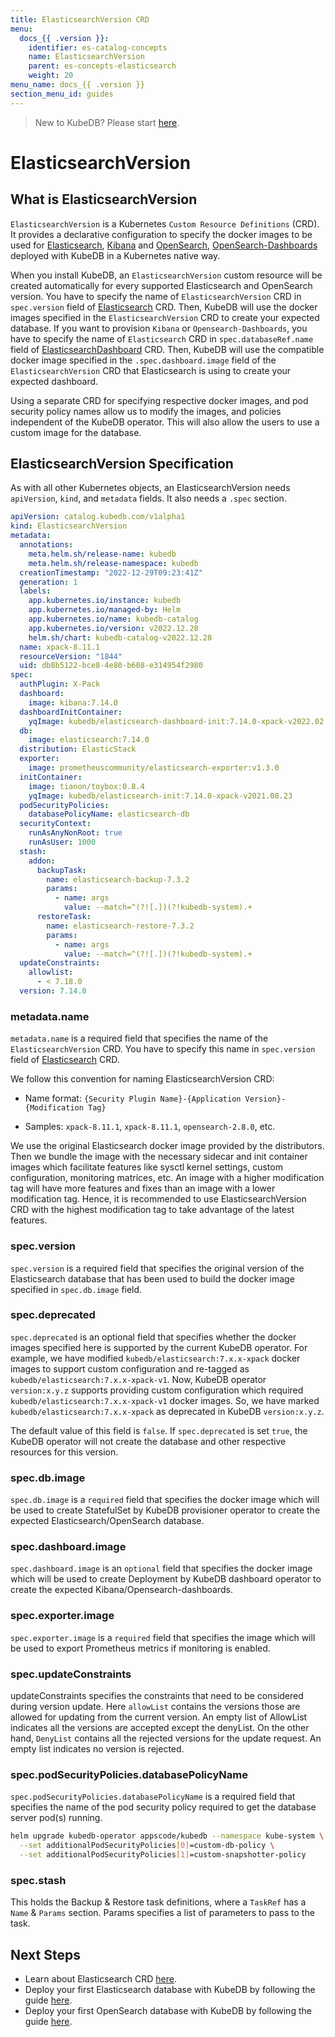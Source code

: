 ```yaml
---
title: ElasticsearchVersion CRD
menu:
  docs_{{ .version }}:
    identifier: es-catalog-concepts
    name: ElasticsearchVersion
    parent: es-concepts-elasticsearch
    weight: 20
menu_name: docs_{{ .version }}
section_menu_id: guides
---
```


> New to KubeDB? Please start [here](/docs/README.md).

# ElasticsearchVersion

## What is ElasticsearchVersion

`ElasticsearchVersion` is a Kubernetes `Custom Resource Definitions` (CRD). It provides a declarative configuration to specify the docker images to be used for [Elasticsearch](https://www.elastic.co/products/elasticsearch), [Kibana](https://www.elastic.co/products/kibana) and [OpenSearch](https://opensearch.org/), [OpenSearch-Dashboards](https://opensearch.org/docs/latest/dashboards/index/) deployed with KubeDB in a Kubernetes native way.

When you install KubeDB, an `ElasticsearchVersion` custom resource will be created automatically for every supported Elasticsearch and OpenSearch version. You have to specify the name of `ElasticsearchVersion` CRD in `spec.version` field of [Elasticsearch](/docs/guides/elasticsearch/concepts/elasticsearch/index.md) CRD. Then, KubeDB will use the docker images specified in the `ElasticsearchVersion` CRD to create your expected database. If you want to provision `Kibana` or `Opensearch-Dashboards`, you have to specify the name of `Elasticsearch` CRD in `spec.databaseRef.name` field of [ElasticsearchDashboard](/docs/guides/elasticsearch/concepts/elasticsearch-dashboard/index.md) CRD. Then, KubeDB will use the compatible docker image specified in the `.spec.dashboard.image` field of the `ElasticsearchVersion` CRD that Elasticsearch is using to create your expected dashboard.

Using a separate CRD for specifying respective docker images, and pod security policy names allow us to modify the images, and policies independent of the KubeDB operator. This will also allow the users to use a custom image for the database.

## ElasticsearchVersion Specification

As with all other Kubernetes objects, an ElasticsearchVersion needs `apiVersion`, `kind`, and `metadata` fields. It also needs a `.spec` section.

```yaml
apiVersion: catalog.kubedb.com/v1alpha1
kind: ElasticsearchVersion
metadata:
  annotations:
    meta.helm.sh/release-name: kubedb
    meta.helm.sh/release-namespace: kubedb
  creationTimestamp: "2022-12-29T09:23:41Z"
  generation: 1
  labels:
    app.kubernetes.io/instance: kubedb
    app.kubernetes.io/managed-by: Helm
    app.kubernetes.io/name: kubedb-catalog
    app.kubernetes.io/version: v2022.12.28
    helm.sh/chart: kubedb-catalog-v2022.12.28
  name: xpack-8.11.1
  resourceVersion: "1844"
  uid: db8b5122-bce8-4e80-b608-e314954f2980
spec:
  authPlugin: X-Pack
  dashboard:
    image: kibana:7.14.0
  dashboardInitContainer:
    yqImage: kubedb/elasticsearch-dashboard-init:7.14.0-xpack-v2022.02.22
  db:
    image: elasticsearch:7.14.0
  distribution: ElasticStack
  exporter:
    image: prometheuscommunity/elasticsearch-exporter:v1.3.0
  initContainer:
    image: tianon/toybox:0.8.4
    yqImage: kubedb/elasticsearch-init:7.14.0-xpack-v2021.08.23
  podSecurityPolicies:
    databasePolicyName: elasticsearch-db
  securityContext:
    runAsAnyNonRoot: true
    runAsUser: 1000
  stash:
    addon:
      backupTask:
        name: elasticsearch-backup-7.3.2
        params:
          - name: args
            value: --match=^(?![.])(?!kubedb-system).+
      restoreTask:
        name: elasticsearch-restore-7.3.2
        params:
          - name: args
            value: --match=^(?![.])(?!kubedb-system).+
  updateConstraints:
    allowlist:
      - < 7.18.0
  version: 7.14.0

```

### metadata.name

`metadata.name` is a required field that specifies the name of the `ElasticsearchVersion` CRD. You have to specify this name in `spec.version` field of [Elasticsearch](/docs/guides/elasticsearch/concepts/elasticsearch/index.md) CRD.

We follow this convention for naming ElasticsearchVersion CRD:

- Name format: `{Security Plugin Name}-{Application Version}-{Modification Tag}`

- Samples: `xpack-8.11.1`, `xpack-8.11.1`, `opensearch-2.8.0`, etc.

We use the original Elasticsearch docker image provided by the distributors. Then we bundle the image with the necessary sidecar and init container images which facilitate features like sysctl kernel settings, custom configuration, monitoring matrices, etc.  An image with a higher modification tag will have more features and fixes than an image with a lower modification tag. Hence, it is recommended to use ElasticsearchVersion CRD with the highest modification tag to take advantage of the latest features.

### spec.version

`spec.version` is a required field that specifies the original version of the Elasticsearch database that has been used to build the docker image specified in `spec.db.image` field.

### spec.deprecated

`spec.deprecated` is an optional field that specifies whether the docker images specified here is supported by the current KubeDB operator. For example, we have modified `kubedb/elasticsearch:7.x.x-xpack` docker images to support custom configuration and re-tagged as `kubedb/elasticsearch:7.x.x-xpack-v1`. Now, KubeDB operator `version:x.y.z` supports providing custom configuration which required `kubedb/elasticsearch:7.x.x-xpack-v1` docker images. So, we have marked `kubedb/elasticsearch:7.x.x-xpack` as deprecated in KubeDB `version:x.y.z`.

The default value of this field is `false`. If `spec.deprecated` is set `true`, the KubeDB operator will not create the database and other respective resources for this version.

### spec.db.image

`spec.db.image` is a `required` field that specifies the docker image which will be used to create StatefulSet by KubeDB provisioner operator to create the expected Elasticsearch/OpenSearch database.

### spec.dashboard.image
`spec.dashboard.image` is an `optional` field that specifies the docker image which will be used to create Deployment by KubeDB dashboard operator to create the expected Kibana/Opensearch-dashboards.

### spec.exporter.image

`spec.exporter.image` is a `required` field that specifies the image which will be used to export Prometheus metrics if monitoring is enabled.

### spec.updateConstraints
updateConstraints specifies the constraints that need to be considered during version update. Here `allowList` contains the versions those are allowed for updating from the current version.
An empty list of AllowList indicates all the versions are accepted except the denyList.
On the other hand, `DenyList` contains all the rejected versions for the update request. An empty list indicates no version is rejected.


### spec.podSecurityPolicies.databasePolicyName

`spec.podSecurityPolicies.databasePolicyName` is a required field that specifies the name of the pod security policy required to get the database server pod(s) running.

```bash
helm upgrade kubedb-operator appscode/kubedb --namespace kube-system \
  --set additionalPodSecurityPolicies[0]=custom-db-policy \
  --set additionalPodSecurityPolicies[1]=custom-snapshotter-policy
```

### spec.stash
This holds the Backup & Restore task definitions, where a `TaskRef` has a `Name` & `Params` section. Params specifies a list of parameters to pass to the task.

## Next Steps
- Learn about Elasticsearch CRD [here](/docs/guides/elasticsearch/concepts/elasticsearch/index.md).
- Deploy your first Elasticsearch database with KubeDB by following the guide [here](/docs/guides/elasticsearch/quickstart/overview/elasticsearch/index.md).
- Deploy your first OpenSearch database with KubeDB by following the guide [here](/docs/guides/elasticsearch/quickstart/overview/opensearch/index.md).
